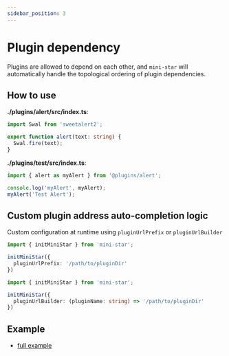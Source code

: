 ```yaml
---
sidebar_position: 3
---
```


# Plugin dependency

Plugins are allowed to depend on each other, and `mini-star` will automatically handle the topological ordering of plugin dependencies.

## How to use

**./plugins/alert/src/index.ts**:
```typescript
import Swal from 'sweetalert2';

export function alert(text: string) {
  Swal.fire(text);
}

```

**./plugins/test/src/index.ts**:
```typescript
import { alert as myAlert } from '@plugins/alert';

console.log('myAlert', myAlert);
myAlert('Test Alert');
```

## Custom plugin address auto-completion logic

Custom configuration at runtime using `pluginUrlPrefix` or `pluginUrlBuilder`

```typescript
import { initMiniStar } from 'mini-star';

initMiniStar({
  pluginUrlPrefix: '/path/to/pluginDir'
})
```

```typescript
import { initMiniStar } from 'mini-star';

initMiniStar({
  pluginUrlBuilder: (pluginName: string) => '/path/to/pluginDir'
})
```

## Example

- [full example](https://github.com/moonrailgun/mini-star/tree/master/example/full)
